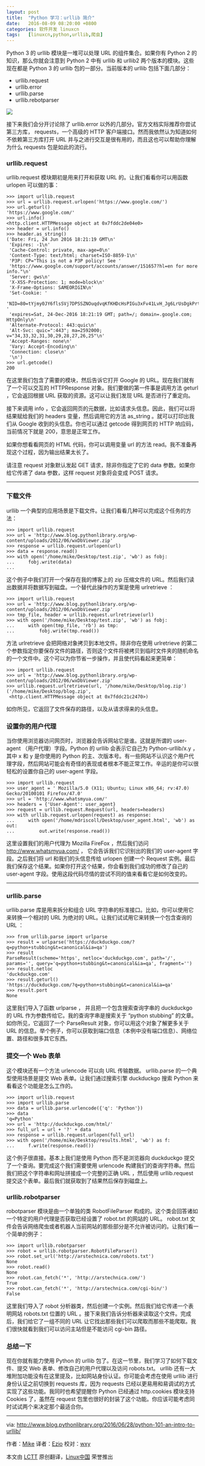 ```yaml
---
layout: post
title:	"Python 学习：urllib 简介"
date:	2016-08-09 08:20:00 +0800 
categories:	软件开发 linuxcn 
tags:	[linuxcn,python,urllib,爬虫]
---
```



Python 3 的 urllib 模块是一堆可以处理 URL 的组件集合。如果你有 Python 2 的知识，那么你就会注意到 Python 2 中有 urllib 和 urllib2 两个版本的模块。这些现在都是 Python 3 的 urllib 包的一部分。当前版本的 urllib 包括下面几部分：


* urllib.request
* urllib.error
* urllib.parse
* urllib.rebotparser


![](/Asserts/Images//attachment/album/201608/09/082037ijkkjwctadvpk6uc.jpg)


接下来我们会分开讨论除了 urllib.error 以外的几部分。官方文档实际推荐你尝试第三方库， requests，一个高级的 HTTP 客户端接口。然而我依然认为知道如何不依赖第三方库打开 URL 并与之进行交互是很有用的，而且这也可以帮助你理解为什么 requests 包是如此的流行。


### urllib.request


urllib.request 模块期初是用来打开和获取 URL 的。让我们看看你可以用函数 urlopen 可以做的事：



```
>>> import urllib.request
>>> url = urllib.request.urlopen('https://www.google.com/')
>>> url.geturl()
'https://www.google.com/'
>>> url.info()
<http.client.HTTPMessage object at 0x7fddc2de04e0>
>>> header = url.info()
>>> header.as_string()
('Date: Fri, 24 Jun 2016 18:21:19 GMT\n'
 'Expires: -1\n'
 'Cache-Control: private, max-age=0\n'
 'Content-Type: text/html; charset=ISO-8859-1\n'
 'P3P: CP="This is not a P3P policy! See '
 'https://www.google.com/support/accounts/answer/151657?hl=en for more info."\n'
 'Server: gws\n'
 'X-XSS-Protection: 1; mode=block\n'
 'X-Frame-Options: SAMEORIGIN\n'
 'Set-Cookie: '
 'NID=80=tYjmy0JY6flsSVj7DPSSZNOuqdvqKfKHDcHsPIGu3xFv41LvH_Jg6LrUsDgkPrtM2hmZ3j9V76pS4K_cBg7pdwueMQfr0DFzw33SwpGex5qzLkXUvUVPfe9g699Qz4cx9ipcbU3HKwrRYA; '
 'expires=Sat, 24-Dec-2016 18:21:19 GMT; path=/; domain=.google.com; HttpOnly\n'
 'Alternate-Protocol: 443:quic\n'
 'Alt-Svc: quic=":443"; ma=2592000; v="34,33,32,31,30,29,28,27,26,25"\n'
 'Accept-Ranges: none\n'
 'Vary: Accept-Encoding\n'
 'Connection: close\n'
 '\n')
>>> url.getcode()
200

```

在这里我们包含了需要的模块，然后告诉它打开 Google 的 URL。现在我们就有了一个可以交互的 HTTPResponse 对象。我们要做的第一件事是调用方法 geturl ，它会返回根据 URL 获取的资源。这可以让我们发现 URL 是否进行了重定向。


接下来调用 info ，它会返回网页的元数据，比如请求头信息。因此，我们可以将结果赋给我们的 headers 变量，然后调用它的方法 as\_string 。就可以打印出我们从 Google 收到的头信息。你也可以通过 getcode 得到网页的 HTTP 响应码，当前情况下就是 200，意思是正常工作。


如果你想看看网页的 HTML 代码，你可以调用变量 url 的方法 read。我不准备再现这个过程，因为输出结果太长了。


请注意 request 对象默认发起 GET 请求，除非你指定了它的 data 参数。如果你给它传递了 data 参数，这样 request 对象将会变成 POST 请求。




---


### 下载文件


urllib 一个典型的应用场景是下载文件。让我们看看几种可以完成这个任务的方法：



```
>>> import urllib.request
>>> url = 'http://www.blog.pythonlibrary.org/wp-content/uploads/2012/06/wxDbViewer.zip'
>>> response = urllib.request.urlopen(url)
>>> data = response.read()
>>> with open('/home/mike/Desktop/test.zip', 'wb') as fobj:
...     fobj.write(data)
...

```

这个例子中我们打开一个保存在我的博客上的 zip 压缩文件的 URL。然后我们读出数据并将数据写到磁盘。一个替代此操作的方案是使用 urlretrieve ：



```
>>> import urllib.request
>>> url = 'http://www.blog.pythonlibrary.org/wp-content/uploads/2012/06/wxDbViewer.zip'
>>> tmp_file, header = urllib.request.urlretrieve(url)
>>> with open('/home/mike/Desktop/test.zip', 'wb') as fobj:
...     with open(tmp_file, 'rb') as tmp:
...         fobj.write(tmp.read())

```

方法 urlretrieve 会把网络对象拷贝到本地文件。除非你在使用 urlretrieve 的第二个参数指定你要保存文件的路径，否则这个文件将被拷贝到临时文件夹的随机命名的一个文件中。这个可以为你节省一步操作，并且使代码看起来更简单：



```
>>> import urllib.request
>>> url = 'http://www.blog.pythonlibrary.org/wp-content/uploads/2012/06/wxDbViewer.zip'
>>> urllib.request.urlretrieve(url, '/home/mike/Desktop/blog.zip')
('/home/mike/Desktop/blog.zip',
 <http.client.HTTPMessage object at 0x7fddc21c2470>)

```

如你所见，它返回了文件保存的路径，以及从请求得来的头信息。


### 设置你的用户代理


当你使用浏览器访问网页时，浏览器会告诉网站它是谁。这就是所谓的 user-agent （用户代理）字段。Python 的 urllib 会表示它自己为 Python-urllib/x.y ， 其中 x 和 y 是你使用的 Python 的主、次版本号。有一些网站不认识这个用户代理字段，然后网站可能会有奇怪的表现或者根本不能正常工作。辛运的是你可以很轻松的设置你自己的 user-agent 字段。



```
>>> import urllib.request
>>> user_agent = ' Mozilla/5.0 (X11; Ubuntu; Linux x86_64; rv:47.0) Gecko/20100101 Firefox/47.0'
>>> url = 'http://www.whatsmyua.com/'
>>> headers = {'User-Agent': user_agent}
>>> request = urllib.request.Request(url, headers=headers)
>>> with urllib.request.urlopen(request) as response:
...     with open('/home/mdriscoll/Desktop/user_agent.html', 'wb') as out:
...         out.write(response.read())

```

这里设置我们的用户代理为 Mozilla FireFox ，然后我们访问 <http://www.whatsmyua.com/> ， 它会告诉我们它识别出的我们的 user-agent 字段。之后我们将 url 和我们的头信息传给 urlopen 创建一个 Request 实例。最后我们保存这个结果。如果你打开这个结果，你会看到我们成功的修改了自己的 user-agent 字段。使用这段代码尽情的尝试不同的值来看看它是如何改变的。




---


### urllib.parse


urllib.parse 库是用来拆分和组合 URL 字符串的标准接口。比如，你可以使用它来转换一个相对的 URL 为绝对的 URL。让我们试试用它来转换一个包含查询的 URL ：



```
>>> from urllib.parse import urlparse
>>> result = urlparse('https://duckduckgo.com/?q=python+stubbing&t=canonical&ia=qa')
>>> result
ParseResult(scheme='https', netloc='duckduckgo.com', path='/', params='', query='q=python+stubbing&t=canonical&ia=qa', fragment='')
>>> result.netloc
'duckduckgo.com'
>>> result.geturl()
'https://duckduckgo.com/?q=python+stubbing&t=canonical&ia=qa'
>>> result.port
None

```

这里我们导入了函数 urlparse ， 并且把一个包含搜索查询字串的 duckduckgo 的 URL 作为参数传给它。我的查询字串是搜索关于 “python stubbing” 的文章。如你所见，它返回了一个 ParseResult 对象，你可以用这个对象了解更多关于 URL 的信息。举个例子，你可以获取到端口信息（本例中没有端口信息）、网络位置、路径和很多其它东西。


### 提交一个 Web 表单


这个模块还有一个方法 urlencode 可以向 URL 传输数据。 urllib.parse 的一个典型使用场景是提交 Web 表单。让我们通过搜索引擎 duckduckgo 搜索 Python 来看看这个功能是怎么工作的。



```
>>> import urllib.request
>>> import urllib.parse
>>> data = urllib.parse.urlencode({'q': 'Python'})
>>> data
'q=Python'
>>> url = 'http://duckduckgo.com/html/'
>>> full_url = url + '?' + data
>>> response = urllib.request.urlopen(full_url)
>>> with open('/home/mike/Desktop/results.html', 'wb') as f:
...     f.write(response.read())

```

这个例子很直接。基本上我们是使用 Python 而不是浏览器向 duckduckgo 提交了一个查询。要完成这个我们需要使用 urlencode 构建我们的查询字符串。然后我们把这个字符串和网址拼接成一个完整的正确 URL ，然后使用 urllib.request 提交这个表单。最后我们就获取到了结果然后保存到磁盘上。


### urllib.robotparser


robotparser 模块是由一个单独的类 RobotFileParser 构成的。这个类会回答诸如一个特定的用户代理是否获取已经设置了 robot.txt 的网站的 URL。 robot.txt 文件会告诉网络爬虫或者机器人当前网站的那些部分是不允许被访问的。让我们看一个简单的例子：



```
>>> import urllib.robotparser
>>> robot = urllib.robotparser.RobotFileParser()
>>> robot.set_url('http://arstechnica.com/robots.txt')
None
>>> robot.read()
None
>>> robot.can_fetch('*', 'http://arstechnica.com/')
True
>>> robot.can_fetch('*', 'http://arstechnica.com/cgi-bin/')
False

```

这里我们导入了 robot 分析器类，然后创建一个实例。然后我们给它传递一个表明网站 robots.txt 位置的 URL 。接下来我们告诉分析器来读取这个文件。完成后，我们给它了一组不同的 URL 让它找出那些我们可以爬取而那些不能爬取。我们很快就看到我们可以访问主站但是不能访问 cgi-bin 路径。


### 总结一下


现在你就有能力使用 Python 的 urllib 包了。在这一节里，我们学习了如何下载文件、提交 Web 表单、修改自己的用户代理以及访问 robots.txt。 urllib 还有一大堆附加功能没有在这里提及，比如网站身份认证。你可能会考虑在使用 urllib 进行身份认证之前切换到 requests 库，因为 requests 已经以更易用和易调试的方式实现了这些功能。我同时也希望提醒你 Python 已经通过 http.cookies 模块支持 Cookies 了，虽然在 request 包里也很好的封装了这个功能。你应该可能考虑同时试试两个来决定那个最适合你。




---


via: <http://www.blog.pythonlibrary.org/2016/06/28/python-101-an-intro-to-urllib/>


作者：[Mike](http://www.blog.pythonlibrary.org/author/mld/) 译者：[Ezio](https://github.com/oska874) 校对：[wxy](https://github.com/wxy)


本文由 [LCTT](https://github.com/LCTT/TranslateProject) 原创翻译，[Linux中国](https://linux.cn/) 荣誉推出
